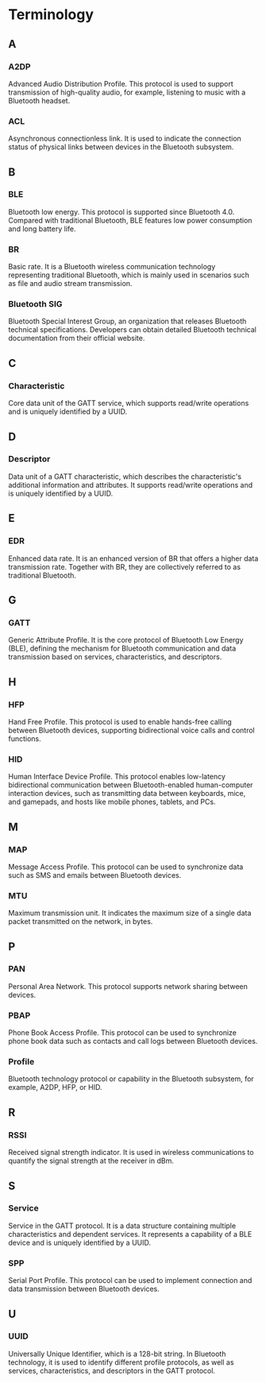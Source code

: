 # Terminology
## A
### A2DP
Advanced Audio Distribution Profile. This protocol is used to support transmission of high-quality audio, for example, listening to music with a Bluetooth headset.
### ACL
Asynchronous connectionless link. It is used to indicate the connection status of physical links between devices in the Bluetooth subsystem.
## B
### BLE
Bluetooth low energy. This protocol is supported since Bluetooth 4.0. Compared with traditional Bluetooth, BLE features low power consumption and long battery life.
### BR
Basic rate. It is a Bluetooth wireless communication technology representing traditional Bluetooth, which is mainly used in scenarios such as file and audio stream transmission.
### Bluetooth SIG
Bluetooth Special Interest Group, an organization that releases Bluetooth technical specifications. Developers can obtain detailed Bluetooth technical documentation from their official website.
## C
### Characteristic
Core data unit of the GATT service, which supports read/write operations and is uniquely identified by a UUID.
## D
### Descriptor
Data unit of a GATT characteristic, which describes the characteristic's additional information and attributes. It supports read/write operations and is uniquely identified by a UUID.
## E
### EDR
Enhanced data rate. It is an enhanced version of BR that offers a higher data transmission rate. Together with BR, they are collectively referred to as traditional Bluetooth.
## G
### GATT
Generic Attribute Profile. It is the core protocol of Bluetooth Low Energy (BLE), defining the mechanism for Bluetooth communication and data transmission based on services, characteristics, and descriptors.
## H
### HFP
Hand Free Profile. This protocol is used to enable hands-free calling between Bluetooth devices, supporting bidirectional voice calls and control functions.
### HID
Human Interface Device Profile. This protocol enables low-latency bidirectional communication between Bluetooth-enabled human-computer interaction devices, such as transmitting data between keyboards, mice, and gamepads, and hosts like mobile phones, tablets, and PCs.
## M
### MAP
Message Access Profile. This protocol can be used to synchronize data such as SMS and emails between Bluetooth devices.
### MTU
Maximum transmission unit. It indicates the maximum size of a single data packet transmitted on the network, in bytes.
## P
### PAN
Personal Area Network. This protocol supports network sharing between devices.
### PBAP
Phone Book Access Profile. This protocol can be used to synchronize phone book data such as contacts and call logs between Bluetooth devices.
### Profile
Bluetooth technology protocol or capability in the Bluetooth subsystem, for example, A2DP, HFP, or HID.
## R
### RSSI
Received signal strength indicator. It is used in wireless communications to quantify the signal strength at the receiver in dBm.
## S
### Service
Service in the GATT protocol. It is a data structure containing multiple characteristics and dependent services. It represents a capability of a BLE device and is uniquely identified by a UUID.
### SPP
Serial Port Profile. This protocol can be used to implement connection and data transmission between Bluetooth devices.
## U
### UUID
Universally Unique Identifier, which is a 128-bit string. In Bluetooth technology, it is used to identify different profile protocols, as well as services, characteristics, and descriptors in the GATT protocol.

